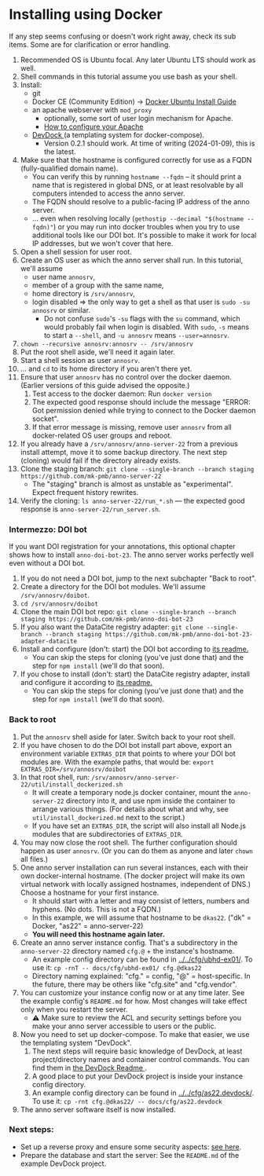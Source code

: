 ﻿
Installing using Docker
=======================

If any step seems confusing or doesn't work right away, check its sub items.
Some are for clarification or error handling.

1.  Recommended OS is Ubuntu focal.
    Any later Ubuntu LTS should work as well.
1.  Shell commands in this tutorial assume you use bash as your shell.
1.  Install:
    * git
    * Docker CE (Community Edition) &rarr; [Docker Ubuntu Install Guide](
      https://docs.docker.com/engine/install/ubuntu/)
    * an apache webserver with `mod_proxy`
      * optionally, some sort of user login mechanism for Apache.
      * [How to configure your Apache](../../cfg/reverse_proxy/apache/)
    * [DevDock
      ](https://github.com/mk-pmb/docker-devel-util-pmb/tree/master/devdock)
      (a templating system for docker-compose).
      * Version 0.2.1 should work. At time of writing (2024-01-09),
        this is the latest.
1.  Make sure that the hostname is configured correctly for use as a
    FQDN (fully-qualified domain name).
    * You can verify this by running `hostname --fqdn` – it should print a
      name that is registered in global DNS, or at least resolvable by all
      computers intended to access the anno server.
    * The FQDN should resolve to a public-facing IP address of the anno server.
    * … even when resolving locally
      (`gethostip --decimal "$(hostname --fqdn)"`)
      or you may run into docker troubles when you try to use additional
      tools like our DOI bot. It's possible to make it work for local
      IP addresses, but we won't cover that here.
1.  Open a shell session for user root.
1.  Create an OS user as which the anno server shall run.
    In this tutorial, we'll assume
    * user name `annosrv`,
    * member of a group with the same name,
    * home directory is `/srv/annosrv`,
    * login disabled &rArr; the only way to get a shell as that user is
      `sudo -su annosrv` or similar.
      * Do not confuse `sudo`'s `-su` flags with the `su` command,
        which would probably fail when login is disabled.
        With `sudo`, `-s` means to start a `--shell`,
        and `-u annosrv` means `--user=annosrv`.
1.  `chown --recursive annosrv:annosrv -- /srv/annosrv`
1.  Put the root shell aside, we'll need it again later.
1.  Start a shell session as user `annosrv`.
1.  … and `cd` to its home directory if you aren't there yet.
1.  Ensure that user `annosrv` has no control over the docker daemon.
    (Earlier versions of this guide advised the opposite.)
    1.  Test access to the docker daemon: Run `docker version`
    1.  The expected good response should include the message
        "ERROR: Got permission denied while trying to connect to the
        Docker daemon socket".
    1.  If that error message is missing, remove user `annosrv` from all
        docker-related OS user groups and reboot.
1.  If you already have a `/srv/annosrv/anno-server-22` from a previous
    install attempt, move it to some backup directory.
    The next step (cloning) would fail if the directory already exists.
1.  Clone the staging branch:
    `git clone --single-branch --branch staging https://github.com/mk-pmb/anno-server-22`
    * The "staging" branch is almost as unstable as "experimental".
      Expect frequent history rewrites.
1.  Verify the cloning: `ls anno-server-22/run_*.sh` — the expected good
    response is `anno-server-22/run_server.sh`.



### Intermezzo: DOI bot

If you want DOI registration for your annotations, this optional chapter
shows how to install `anno-doi-bot-23`.
The anno server works perfectly well even without a DOI bot.

1.  If you do not need a DOI bot, jump to the next subchapter "Back to root".
1.  Create a directory for the DOI bot modules.
    We'll assume `/srv/annosrv/doibot`.
1.  `cd /srv/annosrv/doibot`
1.  Clone the main DOI bot repo:
    `git clone --single-branch --branch staging https://github.com/mk-pmb/anno-doi-bot-23`
1.  If you also want the DataCite registry adapter:
    `git clone --single-branch --branch staging https://github.com/mk-pmb/anno-doi-bot-23-adapter-datacite`
1.  Install and configure (don't: start) the DOI bot according to [its readme.
    ](https://github.com/mk-pmb/anno-doi-bot-23)
    * You can skip the steps for cloning (you've just done that)
      and the step for `npm install` (we'll do that soon).
1.  If you chose to install (don't: start) the DataCite registry adapter,
    install and configure it according to [its readme.
    ](https://github.com/mk-pmb/anno-doi-bot-23-adapter-datacite)
    * You can skip the steps for cloning (you've just done that)
      and the step for `npm install` (we'll do that soon).



### Back to root

1.  Put the `annosrv` shell aside for later. Switch back to your root shell.
1.  If you have chosen to do the DOI bot install part above, export an
    environment variable `EXTRAS_DIR` that points to where your DOI bot
    modules are. With the example paths, that would be:
    `export EXTRAS_DIR=/srv/annosrv/doibot`
1.  In that root shell, run:
    `/srv/annosrv/anno-server-22/util/install_dockerized.sh`
    * It will create a temporary node.js docker container, mount the
      `anno-server-22` directory into it, and use npm inside the container
      to arrange various things. (For details about what and why, see
      `util/install_dockerized.md` next to the script.)
    * If you have set an `EXTRAS_DIR`, the script will also install all
      Node.js modules that are subdirectories of `EXTRAS_DIR`.
1.  You may now close the root shell.
    The further configuration should happen as user `annosrv`.
    (Or you can do them as anyone and later `chown` all files.)
1.  One anno server installation can run several instances,
    each with their own docker-internal hostname.
    (The docker project will make its own virtual network with locally
    assigned hostnames, independent of DNS.)
    Choose a hostname for your first instance.
    * It should start with a letter and may consist of letters,
      numbers and hyphens. (No dots. This is not a FQDN.)
    * In this example, we will assume that hostname to be `dkas22`.
      ("dk" = Docker, "as22" = anno-server-22)
    * __You will need this hostname again later.__
1.  Create an anno server instance config.
    That's a subdirectory in the `anno-server-22` directory named
    `cfg.@` + the instance's hostname.
    * An example config directory can be found in
      [../../cfg/ubhd-ex01/](../../cfg/ubhd-ex01/).
      To use it: `cp -rnT -- docs/cfg/ubhd-ex01/ cfg.@dkas22`
    * Directory naming explained: "cfg." = config, "@" = host-specific.
      In the future, there may be others like "cfg.site" and "cfg.vendor".
1.  You can customize your instance config now or at any time later.
    See the example config's `README.md` for how.
    Most changes will take effect only when you restart the server.
    * ⚠ Make sure to review the ACL and security settings before you make
      your anno server accessible to users or the public.
1.  Now you need to set up docker-compose.
    To make that easier, we use the templating system "DevDock".
    1.  The next steps will require basic knowledge of DevDock, at least
        project/directory names and container control commands.
        You can find them in [the DevDock Readme
        ](https://github.com/mk-pmb/docker-devel-util-pmb/tree/master/devdock).
    1.  A good place to put your DevDock project is inside your
        instance config directory.
    1.  An example config directory can be found in
        [../../cfg/as22.devdock/](../../cfg/as22.devdock/).
        To use it: `cp -rnt cfg.@dkas22/ -- docs/cfg/as22.devdock`
1.  The anno server software itself is now installed.


### Next steps:

* Set up a reverse proxy and ensure some security aspects:
  [see here](../../cfg/reverse_proxy/).
* Prepare the database and start the server:
  See the `README.md` of the example DevDock project.








<!-- Deprecated steps kept around in case we need them again. Please ignore.
### BEGIN deprecated

1.  Ensure you have a user account that has control over the docker daemon.
    You could use `root`, or add yourself to the `docker` group.
    New group memberships only apply at start of a login session, so you may
    need to reconnect SSH, restart your terminal multiplexer, or even reboot.
    1.  Test access to the docker daemon: Run `docker version`
        as the docker-capable user.
    1.  The expected good response should include a section "docker-init:"
        with a "version:" entry.
    1.  If that enty is missing, fix permissions and/or docker.
        Unfortunately, that's ouf of scope for this guide.

### ENDOF deprecated
-- -->


